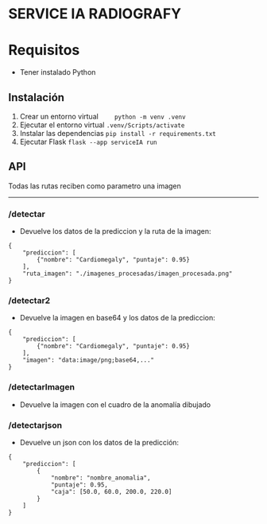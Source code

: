 # SERVICE IA RADIOGRAFY
# Requisitos
- Tener instalado Python

## Instalación

1. Crear un entorno virtual
`    
    python -m venv .venv    
`
2. Ejecutar el entorno virtual
`
    .venv/Scripts/activate
`
3. Instalar las dependencias
`
    pip install -r requirements.txt
`
4. Ejecutar Flask
`
    flask --app serviceIA run
`

## API
Todas las rutas reciben como parametro una imagen 
____
### /detectar
- Devuelve los datos de la prediccion y la ruta de la imagen:
~~~
{
    "prediccion": [
        {"nombre": "Cardiomegaly", "puntaje": 0.95}
    ],
    "ruta_imagen": "./imagenes_procesadas/imagen_procesada.png"
}
~~~
### /detectar2
- Devuelve la imagen en base64 y los datos de la prediccion:
~~~
{
    "prediccion": [
        {"nombre": "Cardiomegaly", "puntaje": 0.95}
    ],
    "imagen": "data:image/png;base64,..."
}
~~~
### /detectarImagen
- Devuelve la imagen con el cuadro de la anomalía dibujado
### /detectarjson
- Devuelve un json con los datos de la predicción:
~~~
{
    "prediccion": [
        {
            "nombre": "nombre_anomalia",
            "puntaje": 0.95,
            "caja": [50.0, 60.0, 200.0, 220.0]
        }
    ]
}
~~~